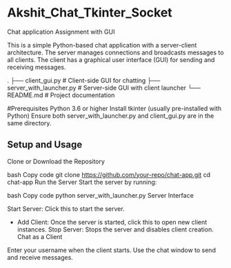# Akshit_Chat_Tkinter_Socket
Chat application Assignment with GUI

This is a simple Python-based chat application with a server-client architecture. The server manages connections and broadcasts messages to all clients. The client has a graphical user interface (GUI) for sending and receiving messages.

.
├── client_gui.py          # Client-side GUI for chatting
├── server_with_launcher.py # Server-side GUI with client launcher
└── README.md              # Project documentation



#Prerequisites
  Python 3.6 or higher
  Install tkinter (usually pre-installed with Python)
  Ensure both server_with_launcher.py and client_gui.py are in the same directory.


 ## Setup and Usage
Clone or Download the Repository

bash
Copy code
git clone https://github.com/your-repo/chat-app.git
cd chat-app
Run the Server Start the server by running:

bash
Copy code
python server_with_launcher.py
Server Interface

Start Server: Click this to start the server.
+ Add Client: Once the server is started, click this to open new client instances.
Stop Server: Stops the server and disables client creation.
Chat as a Client

Enter your username when the client starts.
Use the chat window to send and receive messages.
